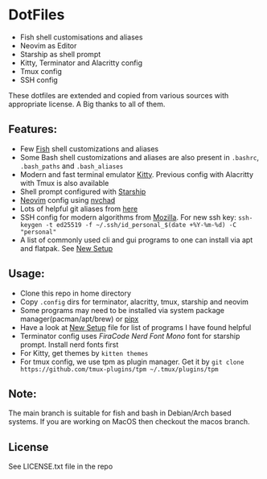 # DotFiles

- Fish shell customisations and aliases
- Neovim as Editor
- Starship as shell prompt
- Kitty, Terminator and Alacritty config
- Tmux config
- SSH config

These dotfiles are extended and copied from various sources with appropriate license. A Big thanks to all of them.

## Features:

- Few [Fish](https://fishshell.com/) shell customizations and aliases
- Some Bash shell customizations and aliases are also present in `.bashrc`, `.bash_paths` and `.bash_aliases`
- Modern and fast terminal emulator [Kitty](https://sw.kovidgoyal.net/kitty/). Previous config with Alacritty with Tmux is also available
- Shell prompt configured with [Starship](https://starship.rs)
- [Neovim](https://neovim.io/) config using [nvchad](https://nvchad.com)
- Lots of helpful git aliases from [here](https://github.com/theskumar/dotfiles)
- SSH config for modern algorithms from [Mozilla](https://infosec.mozilla.org/guidelines/openssh). For new ssh key: `ssh-keygen -t ed25519 -f ~/.ssh/id_personal_$(date +%Y-%m-%d) -C "personal"`
- A list of commonly used cli and gui programs to one can install via apt and flatpak. See [New Setup](./new_setup.md)

## Usage:

- Clone this repo in home directory
- Copy `.config` dirs for terminator, alacritty, tmux, starship and neovim
- Some programs may need to be installed via system package manager(pacman/apt/brew) or [pipx](https://github.com/pipxproject/pipx/)
- Have a look at [New Setup](new_setup.md) file for list of programs I have found helpful
- Terminator config uses *FiraCode Nerd Font Mono* font for starship prompt. Install nerd fonts first
- For Kitty, get themes by `kitten themes`
- For tmux config, we use tpm as plugin manager. Get it by `git clone https://github.com/tmux-plugins/tpm ~/.tmux/plugins/tpm`

## Note:

The main branch is suitable for fish and bash in Debian/Arch based systems. If you are working on MacOS then checkout the macos branch.

## License

See LICENSE.txt file in the repo
